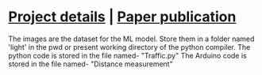 # [Project details](https://sudarshanasrao.github.io/portfolio/portfolio-7/) | [Paper publication](https://papers.ssrn.com/sol3/papers.cfm?abstract_id=3883931)

The images are the dataset for the ML model. Store them in a folder named 'light' in the pwd or present working directory of the python compiler.
The python code is stored in the file named- "Traffic.py"
The Arduino code is stored in the file named- "Distance measurement"
